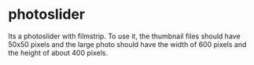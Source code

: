 photoslider
===========

Its a photoslider with filmstrip. To use it, the thumbnail files should have 50x50 pixels and the large photo should have the width of 600 pixels and the height of about 400 pixels.
